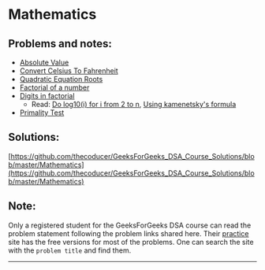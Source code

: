 
# Mathematics
## Problems and notes:
- [Absolute Value](https://practice.geeksforgeeks.org/problems/absolute-value/1/)
- [Convert Celsius To Fahrenheit](https://practice.geeksforgeeks.org/problems/convert-celsius-to-fahrenheit/1/)
- [Quadratic Equation Roots](https://practice.geeksforgeeks.org/problems/quadratic-equation-roots/1/?track=SPCF-Mathematics&batchId=154)
- [Factorial of a number](https://practice.geeksforgeeks.org/problems/factorial-of-number/1)
- [Digits in factorial](https://practice.geeksforgeeks.org/problems/digits-in-factorial/1)
    - Read: [Do log10(i) for i from 2 to n](https://www.geeksforgeeks.org/count-digits-factorial-set-1/), [Using kamenetsky's formula](https://www.geeksforgeeks.org/count-digits-factorial-set-2/)
- [Primality Test](https://practice.geeksforgeeks.org/problems/primality-test/1)

## Solutions:
[https://github.com/thecoducer/GeeksForGeeks_DSA_Course_Solutions/blob/master/Mathematics](https://github.com/thecoducer/GeeksForGeeks_DSA_Course_Solutions/blob/master/Mathematics)

## Note:
Only a registered student for the GeeksForGeeks DSA course can read the problem statement following the problem links shared here. Their [practice](https://practice.geeksforgeeks.org/) site has the free versions for most of the problems. One can search the site with the `problem title` and find them.
- - - -